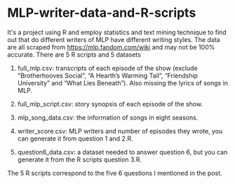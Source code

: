 # MLP-writer-data-and-R-scripts
It's a project using R and employ statistics and text mining technique to find out that do different writers of MLP have different writing styles.
The data are all scraped from https://mlp.fandom.com/wiki and may not be 100% accurate. There are 5 R scripts and 5 datasets

1. full_mlp.csv: transcripts of each episode of the show (exclude ”Brotherhooves Social”, “A Hearth’s Warming Tail”, “Friendship University” and “What Lies Beneath”). Also missing the lyrics of songs in MLP.

2. full_mlp_script.csv: story synopsis of each episode of the show.

3. mlp_song_data.csv: the information of songs in eight seasons.

4. writer_score.csv: MLP writers and number of episodes they wrote, you can generate it from question 1 and 2.R.

5. question6_data.csv: a dataset needed to answer question 6, but you can generate it from the R scripts question 3.R.

The 5 R scripts correspond to the five 6 questions I mentioned in the post.
